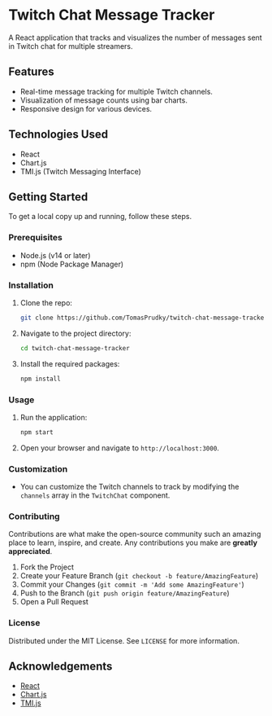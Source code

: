  # Twitch Chat Message Tracker
 
 A React application that tracks and visualizes the number of messages sent in Twitch chat for multiple streamers.
 
 ## Features
 - Real-time message tracking for multiple Twitch channels.
 - Visualization of message counts using bar charts.
 - Responsive design for various devices.
 
 ## Technologies Used
 - React
 - Chart.js
 - TMI.js (Twitch Messaging Interface)
 
 ## Getting Started
 
 To get a local copy up and running, follow these steps.
 
 ### Prerequisites
 - Node.js (v14 or later)
 - npm (Node Package Manager)
 
 ### Installation
 1. Clone the repo:
    ```bash
    git clone https://github.com/TomasPrudky/twitch-chat-message-tracker.git
    ```
 2. Navigate to the project directory:
    ```bash
    cd twitch-chat-message-tracker
    ```
 3. Install the required packages:
    ```bash
    npm install
    ```
 
 ### Usage
 1. Run the application:
    ```bash
    npm start
    ```
 2. Open your browser and navigate to `http://localhost:3000`.
 
 ### Customization
 - You can customize the Twitch channels to track by modifying the `channels` array in the `TwitchChat` component.
 
 ### Contributing
 Contributions are what make the open-source community such an amazing place to learn, inspire, and create. Any contributions you make are **greatly appreciated**.
 
 1. Fork the Project
 2. Create your Feature Branch (`git checkout -b feature/AmazingFeature`)
 3. Commit your Changes (`git commit -m 'Add some AmazingFeature'`)
 4. Push to the Branch (`git push origin feature/AmazingFeature`)
 5. Open a Pull Request
 
 ### License
 Distributed under the MIT License. See `LICENSE` for more information.
 
 ## Acknowledgements
 - [React](https://reactjs.org/)
 - [Chart.js](https://www.chartjs.org/)
 - [TMI.js](https://tmi.twitch.tv/)

